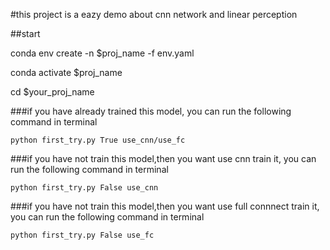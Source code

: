 #this project is a eazy demo about cnn network and linear perception

##start

conda env create -n $proj_name -f env.yaml 

conda activate $proj_name

cd $your_proj_name


###if you have already trained this model, you can run the following command in terminal

    python first_try.py True use_cnn/use_fc

###if you have not train this model,then you want use cnn train it, you can run the following command in terminal

    python first_try.py False use_cnn

###if you have not train this model,then you want use full connnect train it, you can run the following command in terminal

    python first_try.py False use_fc
